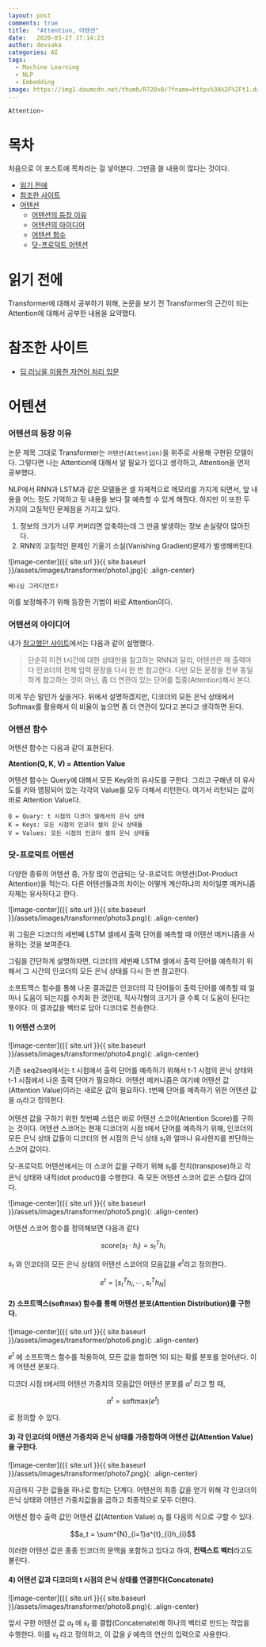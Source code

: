 ```yaml
---
layout: post
comments: true
title:  "Attention, 어텐션"
date:   2020-03-27 17:14:23
author: devsaka
categories: AI
tags:
  - Machine Learning
  - NLP
  - Embedding
image: https://img1.daumcdn.net/thumb/R720x0/?fname=https%3A%2F%2Ft1.daumcdn.net%2Fliveboard%2Fnotepet%2F87b1fee0824646bf80167299b3a285e6.jpg
---
```

```
Attention~
```

# 목차
처음으로 이 포스트에 목차라는 걸 넣어본다. 그만큼 쓸 내용이 많다는 것이다.

- [읽기 전에](#읽기-전에)
- [참조한 사이트](#참조한-사이트)
- [어텐션](#어텐션)
    - [어텐션의 등장 이유](#어텐션의-등장-이유)
    - [어텐션의 아이디어](#어텐션의-아이디어)
    - [어텐션 함수](#어텐션-함수)
    - [닷-프로덕트 어텐션](#닷-프로덕트-어텐션)

# 읽기 전에
Transformer에 대해서 공부하기 위해, 논문을 보기 전 Transformer의 근간이 되는 Attention에 대해서 공부한 내용을 요약했다. 

# 참조한 사이트
- [딥 러닝을 이용한 자연어 처리 입문](https://wikidocs.net/31379)


# 어텐션
### 어텐션의 등장 이유
논문 제목 그대로 Transformer는 `어텐션(Attention)`을 위주로 사용해 구현된 모델이다. 그렇다면 나는 Attention에 대해서 알 필요가 있다고 생각하고, Attention을 먼저 공부했다.

NLP에서 RNN과 LSTM과 같은 모델들은 셀 자체적으로 메모리를 가지게 되면서, 앞 내용을 어느 정도 기억하고 뒷 내용을 보다 잘 예측할 수 있게 해줬다. 하지만 이 또한 두 가지의 고질적인 문제점을 가지고 있다.

1. 정보의 크기가 너무 커버리면 압축하는데 그 만큼 발생하는 정보 손실량이 많아진다.
2. RNN의 고질적인 문제인 기울기 소실(Vanishing Gradient)문제가 발생해버린다.

![image-center]({{ site.url }}{{ site.baseurl }}/assets/images/transformer/photo1.jpg){: .align-center}
```
베니싱 그라디언트!
```

이를 보정해주기 위해 등장한 기법이 바로 Attention이다.

### 어텐션의 아이디어
내가 [참고했던 사이트](https://wikidocs.net/22893)에서는 다음과 같이 설명했다.

> 단순히 이전 t시간에 대한 상태만을 참고하는 RNN과 달리, 어텐션은 매 출력마다 인코더의 전체 입력 문장을 다시 한 번 참고한다. 다만 모든 문장을 전부 동일하게 참고하는 것이 아닌, 좀 더 연관이 있는 단어를 집중(Attention)해서 본다.

이게 무슨 말인가 싶을거다. 뒤에서 설명하겠지만, 디코더의 모든 은닉 상태에서 Softmax를 활용해서 이 비율이 높으면 좀 더 연관이 있다고 본다고 생각하면 된다.

### 어텐션 함수
어텐션 함수는 다음과 같이 표현된다.

**Atention(Q, K, V) = Attention Value**

어텐션 함수는 Query에 대해서 모든 Key와의 유사도를 구한다. 그리고 구해낸 이 유사도를 키와 맵핑되어 있는 각각의 Value를 모두 더해서 리턴한다. 여기서 리턴되는 값이 바로 Attention Value다.

```
Q = Quary: t 시점의 디코더 셀에서의 은닉 상태
K = Keys: 모든 시점의 인코더 셀의 은닉 상태들
V = Values: 모든 시점의 인코더 셀의 은닉 상태들
```

### 닷-프로덕트 어텐션
다양한 종류의 어텐션 중, 가장 많이 언급되는 닷-프로덕트 어텐션(Dot-Product Attention)을 적는다. 다른 어텐션들과의 차이는 어떻게 계산하냐의 차이일뿐 메커니즘 자체는 유사하다고 한다.

![image-center]({{ site.url }}{{ site.baseurl }}/assets/images/transformer/photo3.png){: .align-center}

위 그림은 디코더의 세번째 LSTM 셀에서 출력 단어를 예측할 때 어텐션 메커니즘을 사용하는 것을 보여준다.

그림을 간단하게 설명하자면, 디코더의 세번째 LSTM 셀에서 출력 단어를 예측하기 위해서 그 시간의 인코더의 모든 은닉 상태를 다시 한 번 참고한다. 

소프트맥스 함수를 통해 나온 결과값은 인코더의 각 단어들이 출력 단어를 예측할 때 얼마나 도움이 되는지를 수치화 한 것인데, 직사각형의 크기가 클 수록 더 도움이 된다는 뜻이다. 이 결과값을 벡터로 담아 디코더로 전송한다.

#### 1) 어텐션 스코어
![image-center]({{ site.url }}{{ site.baseurl }}/assets/images/transformer/photo4.png){: .align-center}

기존 seq2seq에서는 t 시점에서 출력 단어를 예측하기 위해서 t-1 시점의 은닉 상태와 t-1 시점에서 나온 출력 단어가 필요하다. 어텐션 메커니즘은 여기에 어텐션 값(Attention Value)이라는 새로운 값이 필요하다. t번째 단어를 예측하기 위한 어텐션 값을 $a_t$라고 정의한다.

어텐션 값을 구하기 위한 첫번째 스텝은 바로 어텐션 스코어(Attention Score)를 구하는 것이다. 어텐션 스코어는 현재 디코더의 시점 t에서 단어를 예측하기 위해, 인코더의 모든 은닉 상태 값들이 디코더의 현 시점의 은닉 상태 $s_t$와 얼마나 유사한지를 판단하는 스코어 값이다.

닷-프로덕트 어텐션에서는 이 스코어 값을 구하기 위해 $s_t$를 전치(transpose)하고 각 은닉 상태와 내적(dot product)를 수행한다. 즉 모든 어텐션 스코어 값은 스칼라 값이다. 

![image-center]({{ site.url }}{{ site.baseurl }}/assets/images/transformer/photo5.png){: .align-center}

어텐션 스코어 함수를 정의해보면 다음과 같다

$$score(s_{t} \cdot h_{i}) = s^{T}_{t}h_{i}$$

$s_t$ 와 인코더의 모든 은닉 상태의 어텐션 스코어의 모음값을 $e^{t}$라고 정의한다.

$$e^t = [s^{T}_{t}h_{i}, \cdots, s^{T}_{t}h_{N}]$$

#### 2) 소프트맥스(softmax) 함수를 통해 어텐션 분포(Attention Distribution)를 구한다.
![image-center]({{ site.url }}{{ site.baseurl }}/assets/images/transformer/photo6.png){: .align-center}

$e^{t}$ 에 소프트맥스 함수를 적용하여, 모든 값을 합하면 1이 되는 확률 분포를 얻어낸다. 이게 어텐션 분포다.

디코더 시점 t에서의 어텐션 가중치의 모음값인 어텐션 분포를 $\alpha^{t}$ 라고 할 때, 

$$\alpha^{t} = \text{softmax}(e^t)$$

로 정의할 수 있다.

#### 3) 각 인코더의 어텐션 가중치와 은닉 상태를 가중합하여 어텐션 값(Attention Value)을 구한다.
![image-center]({{ site.url }}{{ site.baseurl }}/assets/images/transformer/photo7.png){: .align-center}


지금까지 구한 값들을 하나로 합치는 단계다. 어텐션의 최종 값을 얻기 위해 각 인코더의 은닉 상태와 어텐션 가중치값들을 곱하고 최종적으로 모두 더한다.

어텐션 함수 출력 값인 어텐션 값(Attention Value) $a_t$ 를 다음의 식으로 구할 수 있다.

$$a_t = \sum^{N}_{i=1}a^{t}_{i}h_{i}$$

이러한 어텐션 값은 종종 인코더의 문맥을 포함하고 있다고 하여, **컨텍스트 벡터**라고도 불린다.

#### 4) 어텐션 값과 디코더의 t 시점의 은닉 상태를 연결한다(Concatenate)
![image-center]({{ site.url }}{{ site.baseurl }}/assets/images/transformer/photo8.png){: .align-center}

앞서 구한 어텐션 값 $a_t$ 에 $s_t$ 를 결합(Concatenate)해 하나의 벡터로 만드는 작업을 수행한다. 이를 $v_t$ 라고 정의하고, 이 값을 $\hat{y}$ 예측의 연산의 입력으로 사용한다.

